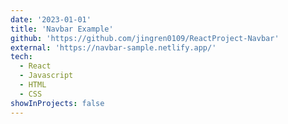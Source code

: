 ```yaml
---
date: '2023-01-01'
title: 'Navbar Example'
github: 'https://github.com/jingren0109/ReactProject-Navbar'
external: 'https://navbar-sample.netlify.app/'
tech:
  - React
  - Javascript
  - HTML
  - CSS
showInProjects: false
---
```

